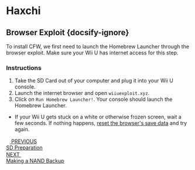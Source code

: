 # Haxchi

## Browser Exploit {docsify-ignore}

To install CFW, we first need to launch the Homebrew Launcher through the browser exploit.
Make sure your Wii U has internet access for this step.

### Instructions

1. Take the SD Card out of your computer and plug it into your Wii U console.
1. Launch the internet browser and open `wiiuexploit.xyz`.
1. Click on `Run Homebrew Launcher!`. Your console should launch the Homebrew Launcher.
 - If your Wii U gets stuck on a white or otherwise frozen screen, wait a few seconds. If nothing happens, [reset the browser's save data](https://en-americas-support.nintendo.com/app/answers/detail/a_id/1507/~/how-to-delete-the-internet-browser-history) and try again.

<script src="https://cdn.jsdelivr.net/npm/docsify-pagination@2/dist/docsify-pagination.min.js"></script>
<div class="docsify-pagination-container">
<div class="pagination-item pagination-item--previous">
    <a href="#/user-guide/haxchi/sd-preparation">
    <div class="pagination-item-label">
        <svg class="icon" width="10" height="16" viewBox="0 0 10 16" xmlns="http://www.w3.org/2000/svg">
        <polyline fill="none" vector-effect="non-scaling-stroke" points="8,2 2,8 8,14"></polyline>
        </svg>
        <span>PREVIOUS</span>
    </div>
    <div class="pagination-item-title">SD Preparation</div>
    </a>
</div>
<div class="pagination-item pagination-item--next">
    <a href="#/user-guide/haxchi/nand-backup">
    <div class="pagination-item-label">
        <span>NEXT</span>
        <svg width="10" height="16" viewBox="0 0 10 16" xmlns="http://www.w3.org/2000/svg">
        <polyline fill="none" vector-effect="non-scaling-stroke" points="2,2 8,8 2,14"></polyline>
        </svg>
    </div>
    <div class="pagination-item-title">Making a NAND Backup</div>
    </a>
</div>
</div>